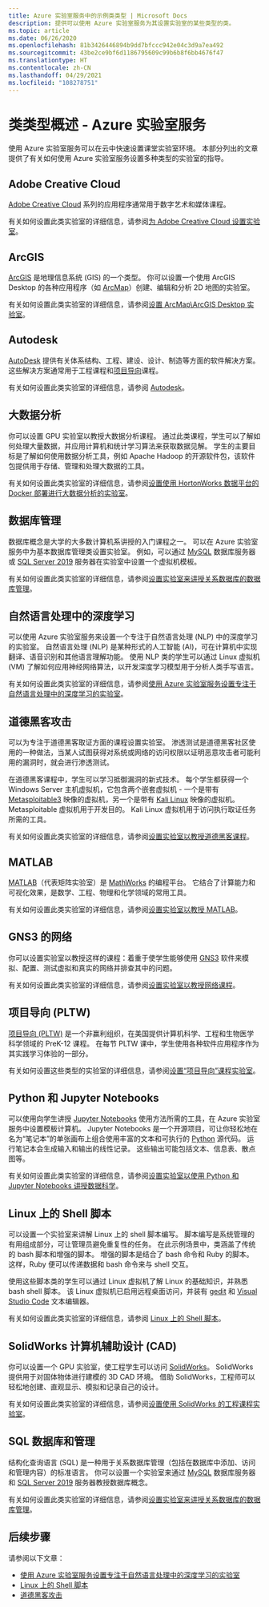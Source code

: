 ```yaml
---
title: Azure 实验室服务中的示例类类型 | Microsoft Docs
description: 提供可以使用 Azure 实验室服务为其设置实验室的某些类型的类。
ms.topic: article
ms.date: 06/26/2020
ms.openlocfilehash: 81b3426446894b9dd7bfccc942e04c3d9a7ea492
ms.sourcegitcommit: 43be2ce9bf6d1186795609c99b6b8f6bb4676f47
ms.translationtype: HT
ms.contentlocale: zh-CN
ms.lasthandoff: 04/29/2021
ms.locfileid: "108278751"
---
```

# <a name="class-types-overview---azure-lab-services"></a>类类型概述 - Azure 实验室服务

使用 Azure 实验室服务可以在云中快速设置课堂实验室环境。 本部分列出的文章提供了有关如何使用 Azure 实验室服务设置多种类型的实验室的指导。

## <a name="adobe-creative-cloud"></a>Adobe Creative Cloud
[Adobe Creative Cloud](https://www.adobe.com/creativecloud.html) 系列的应用程序通常用于数字艺术和媒体课程。  

有关如何设置此类实验室的详细信息，请参阅[为 Adobe Creative Cloud 设置实验室](class-type-adobe-creative-cloud.md)。

## <a name="arcgis"></a>ArcGIS
[ArcGIS](https://www.esri.com/en-us/arcgis/products/arcgis-solutions/overview) 是地理信息系统 (GIS) 的一个类型。  你可以设置一个使用 ArcGIS Desktop 的各种应用程序（如 [ArcMap](https://desktop.arcgis.com/en/arcmap/latest/map/main/what-is-arcmap-.htm)）创建、编辑和分析 2D 地图的实验室。

有关如何设置此类实验室的详细信息，请参阅[设置 ArcMap\ArcGIS Desktop 实验室](class-type-arcgis.md)。

## <a name="autodesk"></a>Autodesk
[AutoDesk](https://www.autodesk.com/) 提供有关体系结构、工程、建设、设计、制造等方面的软件解决方案。  这些解决方案通常用于工程课程和[项目导向](class-type-pltw.md)课程。

有关如何设置此类实验室的详细信息，请参阅 [Autodesk](class-type-autodesk.md)。

## <a name="big-data-analytics"></a>大数据分析
你可以设置 GPU 实验室以教授大数据分析课程。 通过此类课程，学生可以了解如何处理大量数据，并应用计算机和统计学习算法来获取数据见解。 学生的主要目标是了解如何使用数据分析工具，例如 Apache Hadoop 的开源软件包，该软件包提供用于存储、管理和处理大数据的工具。 

有关如何设置此类实验室的详细信息，请参阅[设置使用 HortonWorks 数据平台的 Docker 部署进行大数据分析的实验室](class-type-big-data-analytics.md)。

## <a name="database-management"></a>数据库管理
数据库概念是大学的大多数计算机系讲授的入门课程之一。 可以在 Azure 实验室服务中为基本数据库管理类设置实验室。 例如，可以通过 [MySQL](https://www.mysql.com/) 数据库服务器或 [SQL Server 2019](https://www.microsoft.com/sql-server/sql-server-2019) 服务器在实验室中设置一个虚拟机模板。

有关如何设置此类实验室的详细信息，请参阅[设置实验室来讲授关系数据库的数据库管理](class-type-database-management.md)。

## <a name="deep-learning-in-natural-language-processing"></a>自然语言处理中的深度学习
可以使用 Azure 实验室服务来设置一个专注于自然语言处理 (NLP) 中的深度学习的实验室。 自然语言处理 (NLP) 是某种形式的人工智能 (AI)，可在计算机中实现翻译、语音识别和其他语言理解功能。 使用 NLP 类的学生可以通过 Linux 虚拟机 (VM) 了解如何应用神经网络算法，以开发深度学习模型用于分析人类手写语言。

有关如何设置此类实验室的详细信息，请参阅[使用 Azure 实验室服务设置专注于自然语言处理中的深度学习的实验室](class-type-deep-learning-natural-language-processing.md)。

## <a name="ethical-hacking"></a>道德黑客攻击
可以为专注于道德黑客取证方面的课程设置实验室。 渗透测试是道德黑客社区使用的一种做法，当某人试图获得对系统或网络的访问权限以证明恶意攻击者可能利用的漏洞时，就会进行渗透测试。

在道德黑客课程中，学生可以学习抵御漏洞的新式技术。 每个学生都获得一个 Windows Server 主机虚拟机，它包含两个嵌套虚拟机 - 一个是带有 [Metasploitable3](https://github.com/rapid7/metasploitable3) 映像的虚拟机，另一个是带有 [Kali Linux](https://www.kali.org/) 映像的虚拟机。 Metasploitable 虚拟机用于开发目的。  Kali Linux 虚拟机用于访问执行取证任务所需的工具。

有关如何设置此类实验室的详细信息，请参阅[设置实验室以教授道德黑客课程](class-type-ethical-hacking.md)。

## <a name="matlab"></a>MATLAB
[MATLAB](https://www.mathworks.com/products/matlab.html)（代表矩阵实验室）是 [MathWorks](https://www.mathworks.com/) 的编程平台。  它结合了计算能力和可视化效果，是数学、工程、物理和化学领域的常用工具。

有关如何设置此类实验室的详细信息，请参阅[设置实验室以教授 MATLAB](class-type-matlab.md)。

## <a name="networking-with-gns3"></a>GNS3 的网络
你可以设置实验室以教授这样的课程：着重于使学生能够使用 [GNS3](https://www.gns3.com/) 软件来模拟、配置、测试虚拟和真实的网络并排查其中的问题。 

有关如何设置此类实验室的详细信息，请参阅[设置实验室以教授网络课程](class-type-networking-gns3.md)。

## <a name="project-lead-the-way-pltw"></a>项目导向 (PLTW)
[项目导向 (PLTW)](https://www.pltw.org/) 是一个非赢利组织，在美国提供计算机科学、工程和生物医学科学领域的 PreK-12 课程。  在每节 PLTW 课中，学生使用各种软件应用程序作为其实践学习体验的一部分。

有关如何设置这些类型的实验室的详细信息，请参阅[设置“项目导向”课程实验室](class-type-pltw.md)。

## <a name="python-and-jupyter-notebooks"></a>Python 和 Jupyter Notebooks
可以使用向学生讲授 [Jupyter Notebooks](http://jupyter-notebook.readthedocs.io) 使用方法所需的工具，在 Azure 实验室服务中设置模板计算机。 Jupyter Notebooks 是一个开源项目，可让你轻松地在名为“笔记本”的单张画布上组合使用丰富的文本和可执行的 [Python](https://www.python.org/) 源代码。 运行笔记本会生成输入和输出的线性记录。  这些输出可能包括文本、信息表、散点图等。

有关如何设置此类实验室的详细信息，请参阅[设置实验室以使用 Python 和 Jupyter Notebooks 讲授数据科学](class-type-jupyter-notebook.md)。

## <a name="shell-scripting-on-linux"></a>Linux 上的 Shell 脚本
可以设置一个实验室来讲解 Linux 上的 shell 脚本编写。 脚本编写是系统管理的有用组成部分，可让管理员避免重复性的任务。 在此示例场景中，类涵盖了传统的 bash 脚本和增强的脚本。 增强的脚本是结合了 bash 命令和 Ruby 的脚本。 这样，Ruby 便可以传递数据和 bash 命令来与 shell 交互。

使用这些脚本类的学生可以通过 Linux 虚拟机了解 Linux 的基础知识，并熟悉 bash shell 脚本。 该 Linux 虚拟机已启用远程桌面访问，并装有 [gedit](https://help.gnome.org/users/gedit/stable/) 和 [Visual Studio Code](https://code.visualstudio.com/) 文本编辑器。

有关如何设置此类实验室的详细信息，请参阅 [Linux 上的 Shell 脚本](class-type-shell-scripting-linux.md)。

## <a name="solidworks-computer-aided-design-cad"></a>SolidWorks 计算机辅助设计 (CAD)
你可以设置一个 GPU 实验室，使工程学生可以访问 [SolidWorks](https://www.solidworks.com/)。  SolidWorks 提供用于对固体物体进行建模的 3D CAD 环境。  借助 SolidWorks，工程师可以轻松地创建、直观显示、模拟和记录自己的设计。

有关如何设置此类实验室的详细信息，请参阅[设置使用 SolidWorks 的工程课程实验室](class-type-solidworks.md)。

## <a name="sql-database-and-management"></a>SQL 数据库和管理
结构化查询语言 (SQL) 是一种用于关系数据库管理（包括在数据库中添加、访问和管理内容）的标准语言。  你可以设置一个实验室来通过 [MySQL](https://www.mysql.com/) 数据库服务器和 [SQL Server 2019](https://www.microsoft.com/sql-server/sql-server-2019) 服务器教授数据库概念。

有关如何设置此类实验室的详细信息，请参阅[设置实验室来讲授关系数据库的数据库管理](class-type-database-management.md)。

## <a name="next-steps"></a>后续步骤
请参阅以下文章：

- [使用 Azure 实验室服务设置专注于自然语言处理中的深度学习的实验室](class-type-deep-learning-natural-language-processing.md)
- [Linux 上的 Shell 脚本](class-type-shell-scripting-linux.md)
- [道德黑客攻击](class-type-ethical-hacking.md)